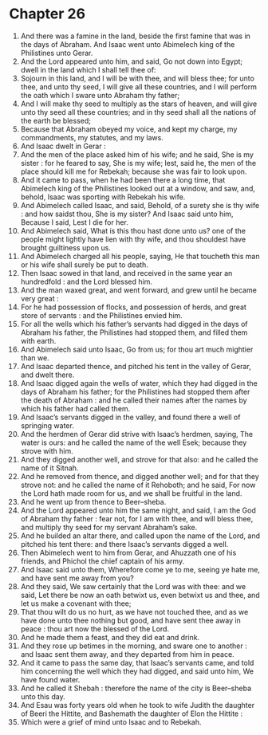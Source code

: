 # Chapter 26

1. And there was a famine in the land, beside the first famine that was in the days of Abraham. And Isaac went unto Abimelech king of the Philistines unto Gerar.
2. And the Lord appeared unto him, and said, Go not down into Egypt; dwell in the land which I shall tell thee of:
3. Sojourn in this land, and I will be with thee, and will bless thee; for unto thee, and unto thy seed, I will give all these countries, and I will perform the oath which I sware unto Abraham thy father;
4. And I will make thy seed to multiply as the stars of heaven, and will give unto thy seed all these countries; and in thy seed shall all the nations of the earth be blessed;
5. Because that Abraham obeyed my voice, and kept my charge, my commandments, my statutes, and my laws.
6. And Isaac dwelt in Gerar :
7. And the men of the place asked him of his wife; and he said, She is my sister : for he feared to say, She is my wife; lest, said he, the men of the place should kill me for Rebekah; because she was fair to look upon.
8. And it came to pass, when he had been there a long time, that Abimelech king of the Philistines looked out at a window, and saw, and, behold, Isaac was sporting with Rebekah his wife.
9. And Abimelech called Isaac, and said, Behold, of a surety she is thy wife : and how saidst thou, She is my sister? And Isaac said unto him, Because I said, Lest I die for her.
10. And Abimelech said, What is this thou hast done unto us? one of the people might lightly have lien with thy wife, and thou shouldest have brought guiltiness upon us.
11. And Abimelech charged all his people, saying, He that toucheth this man or his wife shall surely be put to death.
12. Then Isaac sowed in that land, and received in the same year an hundredfold : and the Lord blessed him.
13. And the man waxed great, and went forward, and grew until he became very great :
14. For he had possession of flocks, and possession of herds, and great store of servants : and the Philistines envied him.
15. For all the wells which his father’s servants had digged in the days of Abraham his father, the Philistines had stopped them, and filled them with earth.
16. And Abimelech said unto Isaac, Go from us; for thou art much mightier than we.
17. And Isaac departed thence, and pitched his tent in the valley of Gerar, and dwelt there.
18. And Isaac digged again the wells of water, which they had digged in the days of Abraham his father; for the Philistines had stopped them after the death of Abraham : and he called their names after the names by which his father had called them.
19. And Isaac’s servants digged in the valley, and found there a well of springing water.
20. And the herdmen of Gerar did strive with Isaac’s herdmen, saying, The water is ours: and he called the name of the well Esek; because they strove with him.
21. And they digged another well, and strove for that also: and he called the name of it Sitnah.
22. And he removed from thence, and digged another well; and for that they strove not: and he called the name of it Rehoboth; and he said, For now the Lord hath made room for us, and we shall be fruitful in the land.
23. And he went up from thence to Beer–sheba.
24. And the Lord appeared unto him the same night, and said, I am the God of Abraham thy father : fear not, for I am with thee, and will bless thee, and multiply thy seed for my servant Abraham’s sake.
25. And he builded an altar there, and called upon the name of the Lord, and pitched his tent there: and there Isaac’s servants digged a well.
26. Then Abimelech went to him from Gerar, and Ahuzzath one of his friends, and Phichol the chief captain of his army.
27. And Isaac said unto them, Wherefore come ye to me, seeing ye hate me, and have sent me away from you?
28. And they said, We saw certainly that the Lord was with thee: and we said, Let there be now an oath betwixt us, even betwixt us and thee, and let us make a covenant with thee;
29. That thou wilt do us no hurt, as we have not touched thee, and as we have done unto thee nothing but good, and have sent thee away in peace : thou art now the blessed of the Lord.
30. And he made them a feast, and they did eat and drink.
31. And they rose up betimes in the morning, and sware one to another : and Isaac sent them away, and they departed from him in peace.
32. And it came to pass the same day, that Isaac’s servants came, and told him concerning the well which they had digged, and said unto him, We have found water.
33. And he called it Shebah : therefore the name of the city is Beer–sheba unto this day.
34. And Esau was forty years old when he took to wife Judith the daughter of Beeri the Hittite, and Bashemath the daughter of Elon the Hittite :
35. Which were a grief of mind unto Isaac and to Rebekah.

